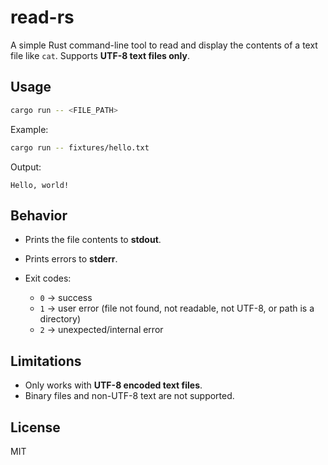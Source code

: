 # read-rs

A simple Rust command-line tool to read and display the contents of a text file like `cat`.
Supports **UTF-8 text files only**.

## Usage

```bash
cargo run -- <FILE_PATH>
```

Example:

```bash
cargo run -- fixtures/hello.txt
```

Output:

```
Hello, world!
```

## Behavior

* Prints the file contents to **stdout**.
* Prints errors to **stderr**.
* Exit codes:

  * `0` → success
  * `1` → user error (file not found, not readable, not UTF-8, or path is a directory)
  * `2` → unexpected/internal error

## Limitations

* Only works with **UTF-8 encoded text files**.
* Binary files and non-UTF-8 text are not supported.

## License

MIT